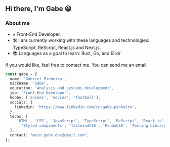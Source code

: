 ## Hi there, I'm Gabe 😀

### About me

- ✊ Front-End Developer.
- 🛠️ I am currently working with these languages ​​and technologies: TypeScript, ReScript, React.js and Next.js.
- 📚 Languages ​​as a goal to learn: Rust, Go, and Elixir

If you would like, feel free to contact me. You can send me an email.

```ts
const gabe = {
  name: 'Gabriel Pinheiro',
  nickname: 'Gabe',
  education: 'Analysis and systems development',
  job: 'Front-End Developer',
  hobby: ['animes', 'movies', 'football'],
  socials: {
    linkedin: 'https://www.linkedin.com/in/gabe-pinheiro',
  },
  techs: [
     'HTML', 'CSS', 'JavaScript', 'TypeScript', 'ReScript', 'React.js', 'Next.js',
      ,'Styled components', 'TailwindCSS', 'PandaCSS', 'Testing Library', 'Cypress'
  ],
  contact: "main.gabe.dev@gmail.com",
};
```

<!--
Here are some ideas to get you started:

- 🔭 I’m currently working on ...
- 🌱 I’m currently learning ...
- 👯 I’m looking to collaborate on ...
- 🤔 I’m looking for help with ...
- 💬 Ask me about ...
- 📫 How to reach me: ...
- 😄 Pronouns: ...
- ⚡ Fun fact: ...
-->
